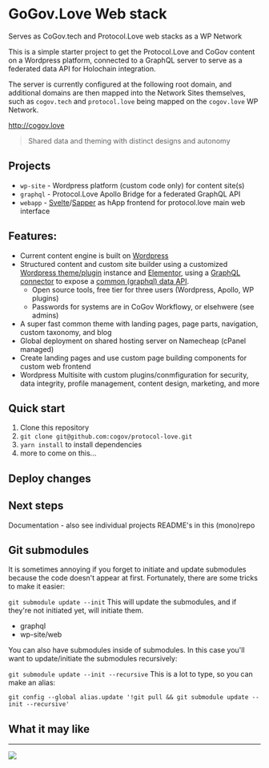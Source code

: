 # GoGov.Love Web stack
Serves as CoGov.tech and Protocol.Love web stacks as a WP Network

This is a simple starter project to get the Protocol.Love and CoGov content on a Wordpress platform, connected to a GraphQL server to serve as a federated data API for Holochain integration.

The server is currently configured at the following root domain, and additional domains are then mapped into the Network Sites themselves, such as `cogov.tech` and `protocol.love` being mapped on the `cogov.love` WP Network. 

http://cogov.love

> Shared data and theming with distinct designs and autonomy 

## Projects
- `wp-site` - Wordpress platform (custom code only) for content site(s)
- `graphql` - Protocol.Love Apollo Bridge for a federated GraphQL API
- `webapp` - [Svelte](https://svelte.dev)/[Sapper](https://sapper.svelte.dev) as hApp frontend for protocol.love main web interface

## Features:

- Current content engine is built on [Wordpress](https://gatsbyjs.org)
- Structured content and custom site builder using a customized [Wordpress theme/plugin](https://wordpress.org) instance and [Elementor](https://elementor.com), using a [GraphQL connector](https://www.wpgraphql.com) to expose a [common (graphql) data API](https://engine.apollographql.com/graph/WP-Network/settings?schemaTag=current). 
  - Open source tools, free tier for three users (Wordpress, Apollo, WP plugins)
  - Passwords for systems are in CoGov Workflowy, or elsehwere (see admins)
- A super fast common theme with landing pages, page parts, navigation, custom taxonomy, and blog
- Global deployment on shared hosting server on Namecheap (cPanel managed)
- Create landing pages and use custom page building components for custom web frontend
- Wordpress Multisite with custom plugins/conmfiguration for security, data integrity, profile management, content design, marketing, and more

## Quick start

1. Clone this repository
2. `git clone git@github.com:cogov/protocol-love.git`
3. `yarn install` to install dependencies
4. more to come on this...

## Deploy changes


## Next steps
Documentation - also see individual projects README's in this (mono)repo


## Git submodules
It is sometimes annoying if you forget to initiate and update submodules because the code doesn't appear at first. Fortunately, there are some tricks to make it easier:

```git submodule update --init```
This will update the submodules, and if they're not initiated yet, will initiate them.

- graphql
- wp-site/web
  
You can also have submodules inside of submodules. In this case you'll want to update/initiate the submodules recursively:

```git submodule update --init --recursive```
This is a lot to type, so you can make an alias:

```git config --global alias.update '!git pull && git submodule update --init --recursive'```


## What it may like

---

![](./screenshot.png)